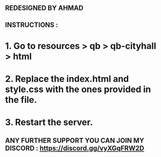 ## REDESIGNED BY AHMAD

## INSTRUCTIONS : 

# 1. Go to resources > qb > qb-cityhall > html 
# 2. Replace the index.html and style.css with the ones provided in the file.
# 3. Restart the server.

## ANY FURTHER SUPPORT YOU CAN JOIN MY DISCORD : https://discord.gg/vyXGqFRW2D